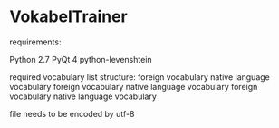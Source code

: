 ﻿VokabelTrainer
==============

requirements:

Python 2.7
PyQt 4
python-levenshtein


required vocabulary list structure:
foreign vocabulary  <tab> native language vocabulary
foreign vocabulary  <tab> native language vocabulary
foreign vocabulary  <tab> native language vocabulary

file needs to be encoded by utf-8 

